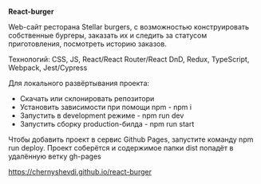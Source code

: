 **React-burger**

Web-сайт ресторана Stellar burgers, с возможностью конструировать собственные бургеры, заказать их и следить за статусом приготовления, посмотреть историю заказов.

Технологий: CSS, JS, React/React Router/React DnD, Redux, TypeScript, Webpack, Jest/Cypress

Для локального развёртывания проекта: 

- Скачать или склонировать репозитори
- Установить зависимости при помощи npm - npm i
- Запустить в development режиме - npm run dev
- Запустить сборку production-билда - npm run start

Чтобы добавить проект в сервис Github Pages, запустите команду npm run deploy. Проект соберётся и содержимое папки dist попадёт в удалённую ветку gh-pages

https://chernyshevdi.github.io/react-burger
